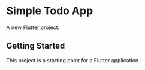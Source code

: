 # Simple Todo App

A new Flutter project.

## Getting Started

This project is a starting point for a Flutter application.

